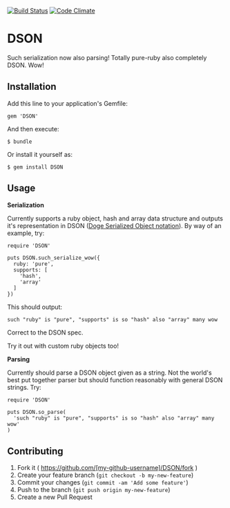 [![Build Status](https://travis-ci.org/ishakir/DSON.svg)](https://travis-ci.org/ishakir/DSON)
[![Code Climate](https://codeclimate.com/github/ishakir/DSON.png)](https://codeclimate.com/github/ishakir/DSON)
# DSON

Such serialization now also parsing! Totally pure-ruby also completely DSON. Wow!

## Installation

Add this line to your application's Gemfile:

    gem 'DSON'

And then execute:

    $ bundle

Or install it yourself as:

    $ gem install DSON

## Usage

**Serialization**

Currently supports a ruby object, hash and array data structure and outputs it's representation in DSON ([Doge Serialized Object notation](http://dogeon.org/)). By way of an example, try:

    require 'DSON'

    puts DSON.such_serialize_wow({
      ruby: 'pure',
      supports: [
        'hash',
        'array'
      ]
    })

This should output:

    such "ruby" is "pure", "supports" is so "hash" also "array" many wow

Correct to the DSON spec.

Try it out with custom ruby objects too!

**Parsing**

Currently should parse a DSON object given as a string. Not the world's best put together parser but should function reasonably with general DSON strings. Try:

    require 'DSON'

    puts DSON.so_parse(
      'such "ruby" is "pure", "supports" is so "hash" also "array" many wow'
    )

## Contributing

1. Fork it ( https://github.com/[my-github-username]/DSON/fork )
2. Create your feature branch (`git checkout -b my-new-feature`)
3. Commit your changes (`git commit -am 'Add some feature'`)
4. Push to the branch (`git push origin my-new-feature`)
5. Create a new Pull Request
